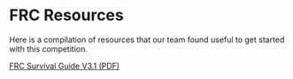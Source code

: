 # FRC Resources

Here is a compilation of resources that our team found useful to get started with this competition.

<a href="assets/files/FRC Survival Guide V3.1.pdf"> FRC Survival Guide V3.1 (PDF)</a>
